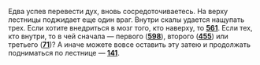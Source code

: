 Едва успев перевести дух, вновь сосредоточиваетесь. На верху лестницы поджидает еще один враг. Внутри скалы удается нащупать трех. Если хотите внедриться в мозг того, кто наверху, то [**561**](#n_561). Если тех, кто внутри, то в чей сначала — первого ([**598**](#n_598)), второго ([**455**](#n_455)) или третьего ([**71**](#n_71))? А иначе можете вовсе оставить эту затею и продолжать подниматься по лестнице — [**141**](#n_141).

